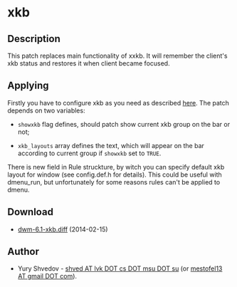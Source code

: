 xkb
=====
Description
-----------
This patch replaces main functionality of xxkb. It will remember the
client's xkb status and restores it when client became focused.

Applying
--------
Firstly you have to configure xkb as you need as described 
[here](https://www.x.org/archive/X11R7.5/doc/input/XKB-Config.html).
The patch depends on two variables:

* `showxkb` flag defines, should patch show current xkb group on 
  the bar or not; 

* `xkb_layouts` array defines the text, which will appear on the 
  bar according to current group if `showxkb` set to `TRUE`.

There is new field in Rule struckture, by witch you can specify
default xkb layout for window (see config.def.h for details). 
This could be useful with dmenu_run, but unfortunately for some reasons
rules can't be applied to dmenu.

Download
--------

* [dwm-6.1-xkb.diff](dwm-6.1-xkb.diff) (2014-02-15)

Author
------

* Yury Shvedov - [shved AT lvk DOT cs DOT msu DOT su](mailto:shved@lvk.cs.msu.su) (or [mestofel13 AT gmail DOT com](mailto:mestofel13@gmail.com)).
